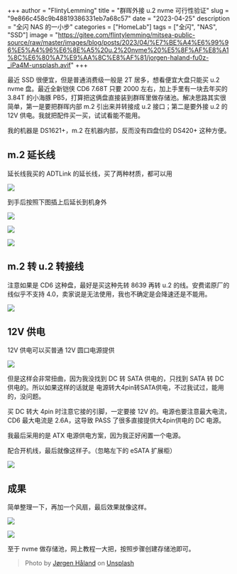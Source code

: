 +++
author = "FlintyLemming"
title = "群晖外接 u.2 nvme 可行性验证"
slug = "9e866c458c9b48819386331eb7a68c57"
date = "2023-04-25"
description = "全闪 NAS 的一小步"
categories = ["HomeLab"]
tags = ["全闪", "NAS", "SSD"]
image = "https://gitee.com/flintylemming/mitsea-public-source/raw/master/images/blog/posts/2023/04/%E7%BE%A4%E6%99%96%E5%A4%96%E6%8E%A5%20u.2%20nvme%20%E5%8F%AF%E8%A1%8C%E6%80%A7%E9%AA%8C%E8%AF%81/jorgen-haland-fu0z-_iPa4M-unsplash.avif"
+++

最近 SSD 很便宜，但是普通消费级一般是 2T 居多，想看便宜大盘只能买 u.2 nvme 盘。最近全新铠侠 CD6 7.68T 只要 2000 左右，加上手里有一块去年买的 3.84T 的小海豚 PB5，打算把这俩盘直接装到群晖里做存储池。解决思路其实很简单，第一是要把群晖内部 m.2 引出来并转接成 u.2 接口；第二是要外接 u.2 的 12V 供电。我就把配件买一买，试试看能不能用。

我的机器是 DS1621+，m.2 在机器内部，反而没有四盘位的 DS420+ 这种方便。

## m.2 延长线

延长线我买的 ADTLink 的延长线，买了两种材质，都可以用

![](https://gitee.com/flintylemming/mitsea-public-source/raw/master/images/blog/posts/2023/04/%E7%BE%A4%E6%99%96%E5%A4%96%E6%8E%A5%20u.2%20nvme%20%E5%8F%AF%E8%A1%8C%E6%80%A7%E9%AA%8C%E8%AF%81/IMG_1097.avif)

到手后按照下图插上后延长到机身外

![](https://gitee.com/flintylemming/mitsea-public-source/raw/master/images/blog/posts/2023/04/%E7%BE%A4%E6%99%96%E5%A4%96%E6%8E%A5%20u.2%20nvme%20%E5%8F%AF%E8%A1%8C%E6%80%A7%E9%AA%8C%E8%AF%81/IMG_1047.avif)

![](https://gitee.com/flintylemming/mitsea-public-source/raw/master/images/blog/posts/2023/04/%E7%BE%A4%E6%99%96%E5%A4%96%E6%8E%A5%20u.2%20nvme%20%E5%8F%AF%E8%A1%8C%E6%80%A7%E9%AA%8C%E8%AF%81/IMG_1048.avif)

![](https://gitee.com/flintylemming/mitsea-public-source/raw/master/images/blog/posts/2023/04/%E7%BE%A4%E6%99%96%E5%A4%96%E6%8E%A5%20u.2%20nvme%20%E5%8F%AF%E8%A1%8C%E6%80%A7%E9%AA%8C%E8%AF%81/IMG_1049.avif)

## m.2 转 u.2 转接线

注意如果是 CD6 这种盘，最好是买这种先转 8639 再转 u.2 的线。安费诺原厂的线似乎不支持 4.0，卖家说是无法使用，我也不确定是会降速还是不能用。

![](https://gitee.com/flintylemming/mitsea-public-source/raw/master/images/blog/posts/2023/04/%E7%BE%A4%E6%99%96%E5%A4%96%E6%8E%A5%20u.2%20nvme%20%E5%8F%AF%E8%A1%8C%E6%80%A7%E9%AA%8C%E8%AF%81/IMG_1098.avif)

## 12V 供电

12V 供电可以买普通 12V 圆口电源提供

![](https://gitee.com/flintylemming/mitsea-public-source/raw/master/images/blog/posts/2023/04/%E7%BE%A4%E6%99%96%E5%A4%96%E6%8E%A5%20u.2%20nvme%20%E5%8F%AF%E8%A1%8C%E6%80%A7%E9%AA%8C%E8%AF%81/IMG_1102.avif)

但是这样会非常扭曲，因为我没找到 DC 转 SATA 供电的，只找到 SATA 转 DC 供电的。所以如果这样的话就是 电源转大4pin转SATA供电，不过我试过，能用的，没问题。

买 DC 转大 4pin 时注意它接的引脚，一定要接 12V 的。电源也要注意最大电流，CD6 最大电流是 2.6A，这导致 PASS 了很多直接提供大4pin供电的 DC 电源。

我最后采用的是 ATX 电源供电方案，因为我正好闲置一个电源。

配合开机线，最后就像这样子。（忽略左下的 eSATA 扩展柜）

![](https://gitee.com/flintylemming/mitsea-public-source/raw/master/images/blog/posts/2023/04/%E7%BE%A4%E6%99%96%E5%A4%96%E6%8E%A5%20u.2%20nvme%20%E5%8F%AF%E8%A1%8C%E6%80%A7%E9%AA%8C%E8%AF%81/IMG_1004.avif)

## 成果

简单整理一下，再加一个风扇，最后效果就像这样。

![](https://gitee.com/flintylemming/mitsea-public-source/raw/master/images/blog/posts/2023/04/%E7%BE%A4%E6%99%96%E5%A4%96%E6%8E%A5%20u.2%20nvme%20%E5%8F%AF%E8%A1%8C%E6%80%A7%E9%AA%8C%E8%AF%81/IMG_1050.avif)

![](https://gitee.com/flintylemming/mitsea-public-source/raw/master/images/blog/posts/2023/04/%E7%BE%A4%E6%99%96%E5%A4%96%E6%8E%A5%20u.2%20nvme%20%E5%8F%AF%E8%A1%8C%E6%80%A7%E9%AA%8C%E8%AF%81/Untitled.avif)

至于 nvme 做存储池，网上教程一大把，按照步骤创建存储池即可。

> Photo by [Jørgen Håland](https://unsplash.com/@jhaland?utm_source=unsplash&utm_medium=referral&utm_content=creditCopyText) on [Unsplash](https://unsplash.com/?utm_source=unsplash&utm_medium=referral&utm_content=creditCopyText)